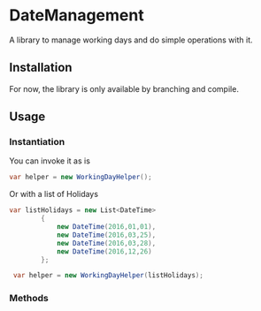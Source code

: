# DateManagement

A library to manage working days and do simple operations with it.

## Installation

For now, the library is only available by branching and compile.

## Usage

### Instantiation

You can invoke it as is

```csharp
var helper = new WorkingDayHelper();
```

Or with a list of Holidays

```csharp
var listHolidays = new List<DateTime>
        {
            new DateTime(2016,01,01),
            new DateTime(2016,03,25),
            new DateTime(2016,03,28),
            new DateTime(2016,12,26)
        };

 var helper = new WorkingDayHelper(listHolidays);
```
### Methods


